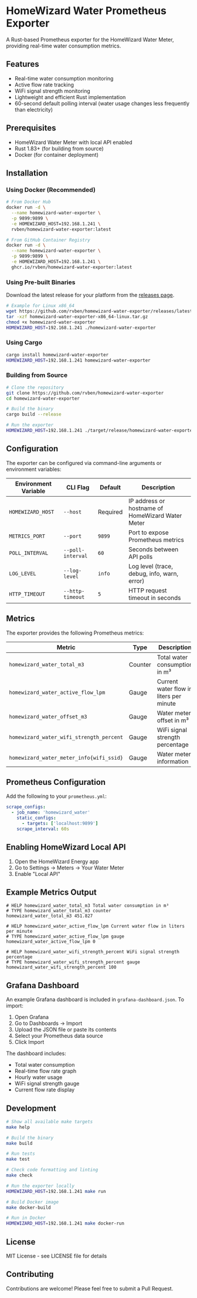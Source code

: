 # HomeWizard Water Prometheus Exporter

A Rust-based Prometheus exporter for the HomeWizard Water Meter, providing real-time water consumption metrics.

## Features

- Real-time water consumption monitoring
- Active flow rate tracking
- WiFi signal strength monitoring
- Lightweight and efficient Rust implementation
- 60-second default polling interval (water usage changes less frequently than electricity)

## Prerequisites

- HomeWizard Water Meter with local API enabled
- Rust 1.83+ (for building from source)
- Docker (for container deployment)

## Installation

### Using Docker (Recommended)

```bash
# From Docker Hub
docker run -d \
  --name homewizard-water-exporter \
  -p 9899:9899 \
  -e HOMEWIZARD_HOST=192.168.1.241 \
  rvben/homewizard-water-exporter:latest

# From GitHub Container Registry
docker run -d \
  --name homewizard-water-exporter \
  -p 9899:9899 \
  -e HOMEWIZARD_HOST=192.168.1.241 \
  ghcr.io/rvben/homewizard-water-exporter:latest
```

### Using Pre-built Binaries

Download the latest release for your platform from the [releases page](https://github.com/rvben/homewizard-water-exporter/releases).

```bash
# Example for Linux x86_64
wget https://github.com/rvben/homewizard-water-exporter/releases/latest/download/homewizard-water-exporter-x86_64-linux.tar.gz
tar -xzf homewizard-water-exporter-x86_64-linux.tar.gz
chmod +x homewizard-water-exporter
HOMEWIZARD_HOST=192.168.1.241 ./homewizard-water-exporter
```

### Using Cargo

```bash
cargo install homewizard-water-exporter
HOMEWIZARD_HOST=192.168.1.241 homewizard-water-exporter
```

### Building from Source

```bash
# Clone the repository
git clone https://github.com/rvben/homewizard-water-exporter
cd homewizard-water-exporter

# Build the binary
cargo build --release

# Run the exporter
HOMEWIZARD_HOST=192.168.1.241 ./target/release/homewizard-water-exporter
```

## Configuration

The exporter can be configured via command-line arguments or environment variables:

| Environment Variable | CLI Flag | Default | Description |
|---------------------|----------|---------|-------------|
| `HOMEWIZARD_HOST` | `--host` | Required | IP address or hostname of HomeWizard Water Meter |
| `METRICS_PORT` | `--port` | `9899` | Port to expose Prometheus metrics |
| `POLL_INTERVAL` | `--poll-interval` | `60` | Seconds between API polls |
| `LOG_LEVEL` | `--log-level` | `info` | Log level (trace, debug, info, warn, error) |
| `HTTP_TIMEOUT` | `--http-timeout` | `5` | HTTP request timeout in seconds |

## Metrics

The exporter provides the following Prometheus metrics:

| Metric | Type | Description |
|--------|------|-------------|
| `homewizard_water_total_m3` | Counter | Total water consumption in m³ |
| `homewizard_water_active_flow_lpm` | Gauge | Current water flow in liters per minute |
| `homewizard_water_offset_m3` | Gauge | Water meter offset in m³ |
| `homewizard_water_wifi_strength_percent` | Gauge | WiFi signal strength percentage |
| `homewizard_water_meter_info{wifi_ssid}` | Gauge | Water meter information |

## Prometheus Configuration

Add the following to your `prometheus.yml`:

```yaml
scrape_configs:
  - job_name: 'homewizard_water'
    static_configs:
      - targets: ['localhost:9899']
    scrape_interval: 60s
```

## Enabling HomeWizard Local API

1. Open the HomeWizard Energy app
2. Go to Settings → Meters → Your Water Meter
3. Enable "Local API"

## Example Metrics Output

```
# HELP homewizard_water_total_m3 Total water consumption in m³
# TYPE homewizard_water_total_m3 counter
homewizard_water_total_m3 451.827

# HELP homewizard_water_active_flow_lpm Current water flow in liters per minute
# TYPE homewizard_water_active_flow_lpm gauge
homewizard_water_active_flow_lpm 0

# HELP homewizard_water_wifi_strength_percent WiFi signal strength percentage
# TYPE homewizard_water_wifi_strength_percent gauge
homewizard_water_wifi_strength_percent 100
```

## Grafana Dashboard

An example Grafana dashboard is included in `grafana-dashboard.json`. To import:

1. Open Grafana
2. Go to Dashboards → Import
3. Upload the JSON file or paste its contents
4. Select your Prometheus data source
5. Click Import

The dashboard includes:
- Total water consumption
- Real-time flow rate graph
- Hourly water usage
- WiFi signal strength gauge
- Current flow rate display

## Development

```bash
# Show all available make targets
make help

# Build the binary
make build

# Run tests
make test

# Check code formatting and linting
make check

# Run the exporter locally
HOMEWIZARD_HOST=192.168.1.241 make run

# Build Docker image
make docker-build

# Run in Docker
HOMEWIZARD_HOST=192.168.1.241 make docker-run
```

## License

MIT License - see LICENSE file for details

## Contributing

Contributions are welcome! Please feel free to submit a Pull Request.